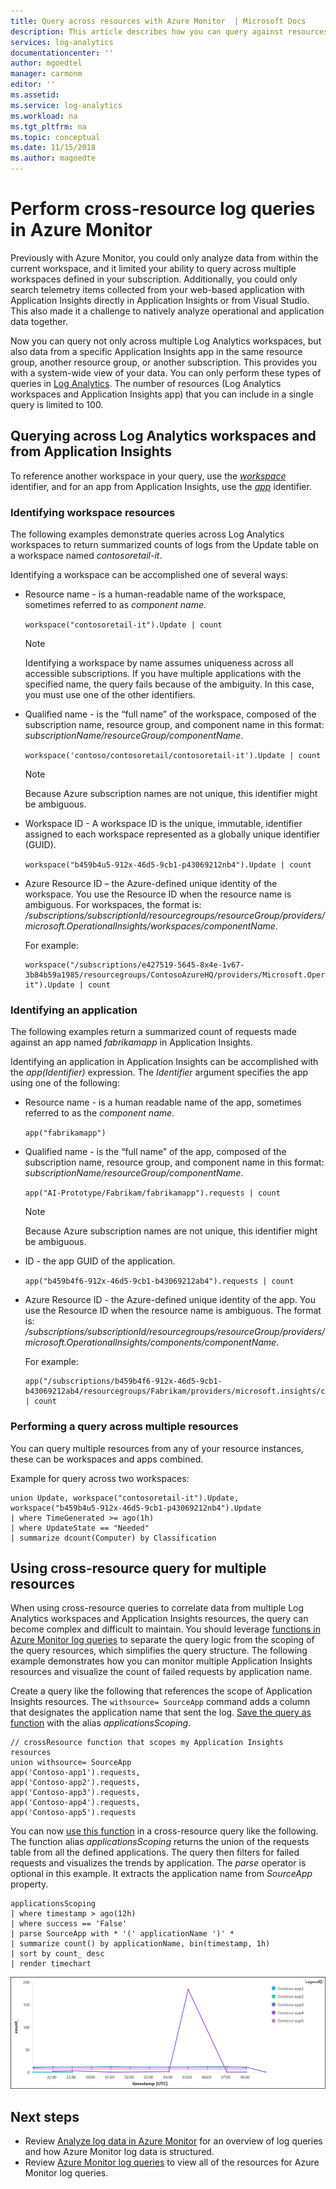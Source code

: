 ```yaml
---
title: Query across resources with Azure Monitor  | Microsoft Docs
description: This article describes how you can query against resources from multiple workspaces and App Insights app in your subscription.
services: log-analytics
documentationcenter: ''
author: mgoedtel
manager: carmonm
editor: ''
ms.assetid: 
ms.service: log-analytics
ms.workload: na
ms.tgt_pltfrm: na
ms.topic: conceptual
ms.date: 11/15/2018
ms.author: magoedte
---
```


# Perform cross-resource log queries in Azure Monitor  

Previously with Azure Monitor, you could only analyze data from within the current workspace, and it limited your ability to query across multiple workspaces defined in your subscription.  Additionally, you could only search telemetry items collected from your web-based application with Application Insights directly in Application Insights or from Visual Studio.  This also made it a challenge to natively analyze operational and application data together.   

Now you can query not only across multiple Log Analytics workspaces, but also data from a specific Application Insights app in the same resource group, another resource group, or another subscription. This provides you with a system-wide view of your data.  You can only perform these types of queries in [Log Analytics](portals.md). The number of resources (Log Analytics workspaces and Application Insights app) that you can include in a single query is limited to 100. 

## Querying across Log Analytics workspaces and from Application Insights
To reference another workspace in your query, use the [*workspace*](https://docs.microsoft.com/azure/log-analytics/query-language/workspace-expression) identifier, and for an app from Application Insights, use the [*app*](https://docs.microsoft.com/azure/log-analytics/query-language/app-expression) identifier.  

### Identifying workspace resources
The following examples demonstrate queries across Log Analytics workspaces to return summarized counts of logs from the Update table on a workspace named *contosoretail-it*. 

Identifying a workspace can be accomplished one of several ways:

* Resource name - is a human-readable name of the workspace, sometimes referred to as *component name*. 

    `workspace("contosoretail-it").Update | count`
 
    >[!NOTE]
    >Identifying a workspace by name assumes uniqueness across all accessible subscriptions. If you have multiple applications with the specified name, the query fails because of the ambiguity. In this case, you must use one of the other identifiers.

* Qualified name - is the “full name” of the workspace, composed of the subscription name, resource group, and component name in this format: *subscriptionName/resourceGroup/componentName*. 

    `workspace('contoso/contosoretail/contosoretail-it').Update | count `

    >[!NOTE]
    >Because Azure subscription names are not unique, this identifier might be ambiguous. 
    >

* Workspace ID - A workspace ID is the unique, immutable, identifier assigned to each workspace represented as a globally unique identifier (GUID).

    `workspace("b459b4u5-912x-46d5-9cb1-p43069212nb4").Update | count`

* Azure Resource ID – the Azure-defined unique identity of the workspace. You use the Resource ID when the resource name is ambiguous.  For workspaces, the format is: */subscriptions/subscriptionId/resourcegroups/resourceGroup/providers/microsoft.OperationalInsights/workspaces/componentName*.  

    For example:
    ``` 
    workspace("/subscriptions/e427519-5645-8x4e-1v67-3b84b59a1985/resourcegroups/ContosoAzureHQ/providers/Microsoft.OperationalInsights/workspaces/contosoretail-it").Update | count
    ```

### Identifying an application
The following examples return a summarized count of requests made against an app named *fabrikamapp* in Application Insights. 

Identifying an application in Application Insights can be accomplished with the *app(Identifier)* expression.  The *Identifier* argument specifies the app using one of the following:

* Resource name - is a human readable name of the app, sometimes referred to as the *component name*.  

    `app("fabrikamapp")`

* Qualified name - is the “full name” of the app, composed of the subscription name, resource group, and component name in this format: *subscriptionName/resourceGroup/componentName*. 

    `app("AI-Prototype/Fabrikam/fabrikamapp").requests | count`

     >[!NOTE]
    >Because Azure subscription names are not unique, this identifier might be ambiguous. 
    >

* ID - the app GUID of the application.

    `app("b459b4f6-912x-46d5-9cb1-b43069212ab4").requests | count`

* Azure Resource ID - the Azure-defined unique identity of the app. You use the Resource ID when the resource name is ambiguous. The format is: */subscriptions/subscriptionId/resourcegroups/resourceGroup/providers/microsoft.OperationalInsights/components/componentName*.  

    For example:
    ```
    app("/subscriptions/b459b4f6-912x-46d5-9cb1-b43069212ab4/resourcegroups/Fabrikam/providers/microsoft.insights/components/fabrikamapp").requests | count
    ```

### Performing a query across multiple resources
You can query multiple resources from any of your resource instances, these can be workspaces and apps combined.
    
Example for query across two workspaces:    

```
union Update, workspace("contosoretail-it").Update, workspace("b459b4u5-912x-46d5-9cb1-p43069212nb4").Update
| where TimeGenerated >= ago(1h)
| where UpdateState == "Needed"
| summarize dcount(Computer) by Classification
```

## Using cross-resource query for multiple resources
When using cross-resource queries to correlate data from multiple Log Analytics workspaces and Application Insights resources, the query can become complex and difficult to maintain. You should leverage [functions in Azure Monitor log queries](functions.md) to separate the query logic from the scoping of the query resources, which simplifies the query structure. The following example demonstrates how you can monitor multiple Application Insights resources and visualize the count of failed requests by application name. 

Create a query like the following that references the scope of Application Insights resources. The `withsource= SourceApp` command adds a column that designates the application name that sent the log. [Save the query as function](functions.md#create-a-function) with the alias _applicationsScoping_.

```Kusto
// crossResource function that scopes my Application Insights resources
union withsource= SourceApp
app('Contoso-app1').requests, 
app('Contoso-app2').requests,
app('Contoso-app3').requests,
app('Contoso-app4').requests,
app('Contoso-app5').requests
```



You can now [use this function](../../azure-monitor/log-query/functions.md#use-a-function) in a cross-resource query like the following. The function alias _applicationsScoping_ returns the union of the requests table from all the defined applications. The query then filters for failed requests and visualizes the trends by application. The _parse_ operator is optional in this example. It extracts the application name from _SourceApp_ property.

```Kusto
applicationsScoping 
| where timestamp > ago(12h)
| where success == 'False'
| parse SourceApp with * '(' applicationName ')' * 
| summarize count() by applicationName, bin(timestamp, 1h) 
| sort by count_ desc 
| render timechart
```
![Timechart](media/cross-workspace-query/chart.png)

## Next steps

- Review [Analyze log data in Azure Monitor](log-query-overview.md) for an overview of log queries and how Azure Monitor log data is structured.
- Review [Azure Monitor log queries](query-language.md) to view all of the resources for Azure Monitor log queries.
